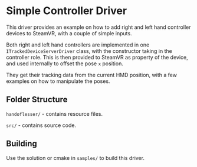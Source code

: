 # Simple Controller Driver

This driver provides an example on how to add right and left hand controller devices to SteamVR, with a couple of simple
inputs.

Both right and left hand controllers are implemented in one `ITrackedDeviceServerDriver` class, with the constructor
taking in the controller role. This is then provided to SteamVR as property of the device, and used internally to offset
the pose `x` position.

They get their tracking data from the current HMD position, with a few examples on how to manipulate the poses.

## Folder Structure

`handoflesser/` - contains resource files.

`src/` - contains source code.

## Building

Use the solution or cmake in `samples/` to build this driver.
